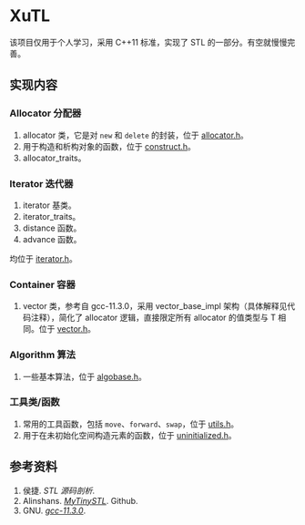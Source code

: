 # XuTL

该项目仅用于个人学习，采用 C++11 标准，实现了 STL 的一部分。有空就慢慢完善。

## 实现内容

### Allocator 分配器

1. allocator 类，它是对 `new` 和 `delete` 的封装，位于 [allocator.h](XuTL/allocator.h)。
2. 用于构造和析构对象的函数，位于 [construct.h](XuTL/construct.h)。
3. allocator_traits。

### Iterator 迭代器

1. iterator 基类。
2. iterator_traits。
3. distance 函数。
4. advance 函数。

均位于 [iterator.h](XuTL/iterator.h)。

### Container 容器

1. vector 类，参考自 gcc-11.3.0，采用 vector_base_impl 架构（具体解释见代码注释），简化了 allocator 逻辑，直接限定所有 allocator 的值类型与 T 相同。位于 [vector.h](XuTL/vector.h)。

### Algorithm 算法

1. 一些基本算法，位于 [algobase.h](XuTL/algobase.h)。


### 工具类/函数

1. 常用的工具函数，包括 `move`、`forward`、`swap`，位于 [utils.h](XuTL/utils.h)。
2. 用于在未初始化空间构造元素的函数，位于 [uninitialized.h](XuTL/uninitialized.h)。


## 参考资料

1. 侯捷. *STL 源码剖析*.
2. Alinshans. [*MyTinySTL*](https://github.com/Alinshans/MyTinySTL). Github.
3. GNU. [*gcc-11.3.0*](https://mirrors.aliyun.com/gnu/gcc/gcc-11.3.0).